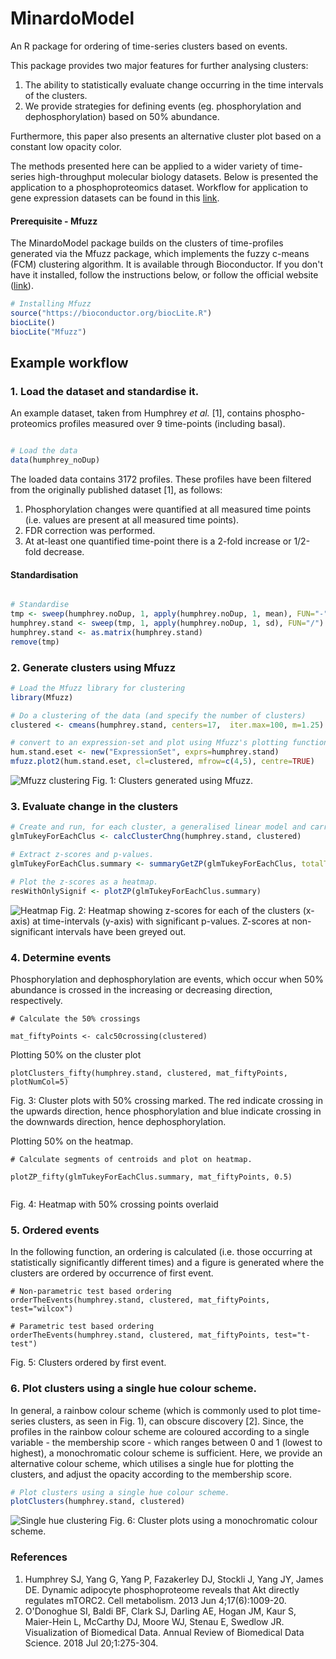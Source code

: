 # MinardoModel

An R package for ordering of time-series clusters based on events.

This package provides two major features for further analysing clusters:
1. The ability to statistically evaluate change occurring in the time intervals of the clusters.
2. We provide strategies for defining events (eg. phosphorylation and dephosphorylation) based on 50% abundance.  

Furthermore, this paper also presents an alternative cluster plot based on a constant low opacity color.

The methods presented here can be applied to a wider variety of time-series high-throughput molecular biology datasets. Below is presented the application to a phosphoproteomics dataset. Workflow for application to gene expression datasets can be found in this [link](workflowGE.md).





#### Prerequisite - Mfuzz

The MinardoModel package builds on the clusters of time-profiles generated via the Mfuzz package, which implements the fuzzy c-means (FCM) clustering algorithm. It is available through Bioconductor. If you don't have it installed, follow the instructions below, or follow the official website ([link](10.18129/B9.bioc.Mfuzz)).
```R
# Installing Mfuzz
source("https://bioconductor.org/biocLite.R")
biocLite()
biocLite("Mfuzz")
```


## Example workflow

### 1. Load the dataset and standardise it.
An example dataset, taken from Humphrey *et al.* [1], contains phospho-proteomics profiles measured over 9 time-points (including basal).

```R

# Load the data
data(humphrey_noDup)
```

The loaded data contains 3172 profiles. These profiles have been filtered from the originally published dataset [1], as follows:

1. Phosphorylation changes were quantified at all measured time  points (i.e. values are present at all measured time points).
2. FDR correction was performed.
3. At at-least one quantified time-point there is a 2-fold increase or 1/2-fold decrease.


#### Standardisation

```R

# Standardise
tmp <- sweep(humphrey.noDup, 1, apply(humphrey.noDup, 1, mean), FUN="-")
humphrey.stand <- sweep(tmp, 1, apply(humphrey.noDup, 1, sd), FUN="/")
humphrey.stand <- as.matrix(humphrey.stand)
remove(tmp)
```

### 2. Generate clusters using Mfuzz

```R
# Load the Mfuzz library for clustering
library(Mfuzz)

# Do a clustering of the data (and specify the number of clusters)
clustered <- cmeans(humphrey.stand, centers=17,  iter.max=100, m=1.25)

# convert to an expression-set and plot using Mfuzz's plotting function
hum.stand.eset <- new("ExpressionSet", exprs=humphrey.stand)
mfuzz.plot2(hum.stand.eset, cl=clustered, mfrow=c(4,5), centre=TRUE)
```
![Mfuzz clustering](images/mfuzzClustering.png)
Fig. 1: Clusters generated using Mfuzz.



### 3. Evaluate change in the clusters

```R
# Create and run, for each cluster, a generalised linear model and carry out tukey post-hoc evaluations.
glmTukeyForEachClus <- calcClusterChng(humphrey.stand, clustered)

# Extract z-scores and p-values.
glmTukeyForEachClus.summary <- summaryGetZP(glmTukeyForEachClus, totalTimePoints=9)

# Plot the z-scores as a heatmap.
resWithOnlySignif <- plotZP(glmTukeyForEachClus.summary)

```

![Heatmap](images/heatmap.png)
Fig. 2: Heatmap showing z-scores for each of the clusters (x-axis) at time-intervals (y-axis) with significant p-values. Z-scores at non-significant intervals have been greyed out.


### 4. Determine events

Phosphorylation and dephosphorylation are events, which occur when 50% abundance is crossed in the increasing or decreasing direction, respectively.

```
# Calculate the 50% crossings

mat_fiftyPoints <- calc50crossing(clustered)

```


Plotting 50% on the cluster plot
```
plotClusters_fifty(humphrey.stand, clustered, mat_fiftyPoints, plotNumCol=5)

```

Fig. 3: Cluster plots with 50% crossing marked. The red indicate crossing in the upwards direction, hence phosphorylation and blue indicate crossing in the downwards direction, hence dephosphorylation.




Plotting 50% on the heatmap.

```
# Calculate segments of centroids and plot on heatmap.

plotZP_fifty(glmTukeyForEachClus.summary, mat_fiftyPoints, 0.5)


```

Fig. 4: Heatmap with 50% crossing points overlaid





### 5. Ordered events

In the following function, an ordering is calculated (i.e. those occurring at statistically significantly different times) and a figure is generated where the clusters are ordered by occurrence of first event.
```
# Non-parametric test based ordering
orderTheEvents(humphrey.stand, clustered, mat_fiftyPoints, test="wilcox")

# Parametric test based ordering
orderTheEvents(humphrey.stand, clustered, mat_fiftyPoints, test="t-test")

```

Fig. 5: Clusters ordered by first event.


### 6. Plot clusters using a single hue colour scheme.

In general, a rainbow colour scheme (which is commonly used to plot time-series clusters, as seen in Fig. 1), can obscure discovery [2]. Since, the profiles in the rainbow colour scheme are coloured according to a single variable - the membership score - which ranges between 0 and 1 (lowest to highest), a monochromatic colour scheme is sufficient. Here, we provide an alternative colour scheme, which utilises a single hue for plotting the clusters, and adjust the opacity according to the membership score.

```R
# Plot clusters using a single hue colour scheme.
plotClusters(humphrey.stand, clustered)
```

![Single hue clustering](images/singleHueClustering.png)
Fig. 6: Cluster plots using a monochromatic colour scheme.


### References

1. Humphrey SJ, Yang G, Yang P, Fazakerley DJ, Stockli J, Yang JY, James DE. Dynamic adipocyte phosphoproteome reveals that Akt directly regulates mTORC2. Cell metabolism. 2013 Jun 4;17(6):1009-20.
2. O'Donoghue SI, Baldi BF, Clark SJ, Darling AE, Hogan JM, Kaur S, Maier-Hein L, McCarthy DJ, Moore WJ, Stenau E, Swedlow JR. Visualization of Biomedical Data. Annual Review of Biomedical Data Science. 2018 Jul 20;1:275-304.
